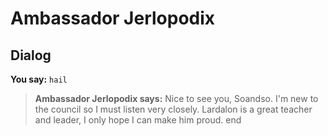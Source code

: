 # Ambassador Jerlopodix
## Dialog

**You say:** `hail`



>**Ambassador Jerlopodix says:** Nice to see you, Soandso.  I'm new to the council so I must listen very closely. Lardalon is a great teacher and leader, I only hope I can make him proud.
end
